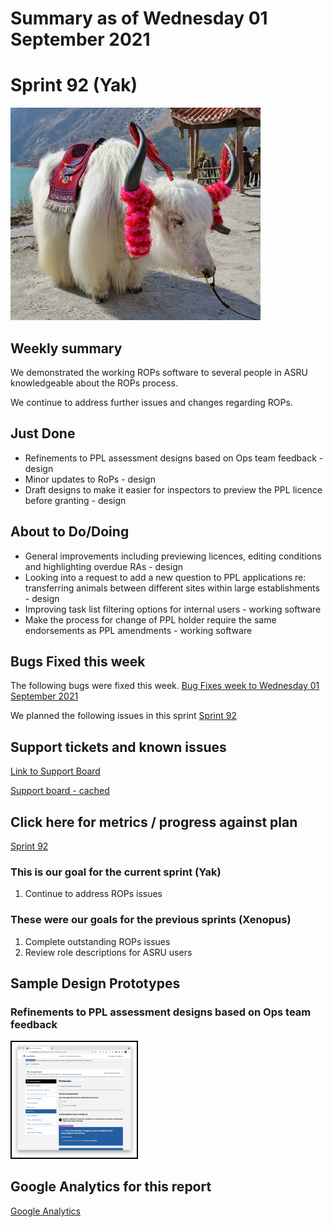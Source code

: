 # Summary as of Wednesday 01 September 2021 

# Sprint 92 (Yak)

![Yak](graphs/yak.jpg)

## Weekly summary
We demonstrated the working ROPs software to several people in ASRU knowledgeable about the ROPs process.

We continue to address further issues and changes regarding ROPs.

## Just Done
* Refinements to PPL assessment designs based on Ops team feedback - design
* Minor updates to RoPs - design
* Draft designs to make it easier for inspectors to preview the PPL licence before granting - design

## About to Do/Doing
* General improvements including previewing licences, editing conditions and highlighting overdue RAs - design
* Looking into a request to add a new question to PPL applications re: transferring animals between different sites within large establishments - design
* Improving task list filtering options for internal users - working software
* Make the process for change of PPL holder require the same endorsements as PPL amendments - working software


## Bugs Fixed this week
The following bugs were fixed this week.
[Bug Fixes week to Wednesday 01 September 2021](graphs/bugs01092021.png)

We planned the following issues in this sprint 
[Sprint 92](graphs/sprint01092021.png)

## Support tickets and known issues
[Link to Support Board](https://collaboration.homeoffice.gov.uk/jira/secure/RapidBoard.jspa?rapidView=1717&selectedIssue=ASSB-253)

[Support board - cached](graphs/supportBoard01092021.png)

## Click here for metrics / progress against plan
[Sprint 92](graphs/progress01092021.png)

### This is our goal for the current sprint (Yak)
1. Continue to address ROPs issues

### These were our goals for the previous sprints (Xenopus)
1. Complete outstanding ROPs issues 
2. Review role descriptions for ASRU users

## Sample Design Prototypes
### Refinements to PPL assessment designs based on Ops team feedback
<a href="graphs/proto1_01092021.png"><img src="graphs/proto1_01092021.png" alt="HTML5 Icon" width="200" style="border:2px solid black"></a>
<br>

## Google Analytics for this report
[Google Analytics](graphs/GA01092021.png)

